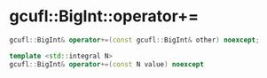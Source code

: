 # gcufl::BigInt::operator+=
```cpp
gcufl::BigInt& operator+=(const gcufl::BigInt& other) noexcept;

template <std::integral N>
gcufl::BigInt& operator+=(const N value) noexcept
```
